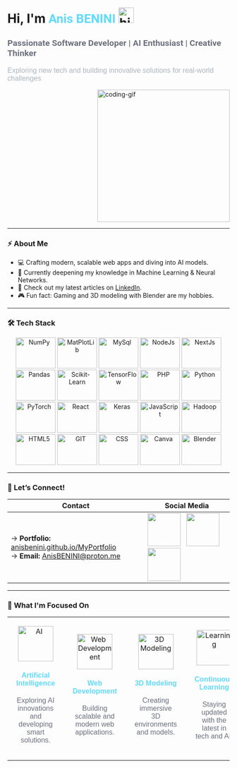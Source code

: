 <div align="left">
  <h1 align="left">
    Hi, I'm <span style="color:#61dafb; font-family: 'Roboto', sans-serif;">Anis BENINI</span>
    <img src="https://media.giphy.com/media/hvRJCLFzcasrR4ia7z/giphy.gif" width="35" alt="hi-gif">
  </h1>
  <h3 style="font-family: 'Roboto', sans-serif; font-size: 1.2rem; color: #6C707D;">Passionate Software Developer | AI Enthusiast | Creative Thinker</h3>
  <p style="font-family: 'Poppins', sans-serif; font-size: 1rem; color: #adb5bd;">Exploring new tech and building innovative solutions for real-world challenges</p>
</div>

<div style="display: flex; align-items: center;">
  <div style="flex: 1;">
    <img src="https://media.giphy.com/media/L8K62iTDkzGX6/giphy.gif" alt="coding-gif" width="300" align="right"/>
  </div>
</div>

---

### ⚡️ **About Me**
- 💻 Crafting modern, scalable web apps and diving into AI models.
- 🌱 Currently deepening my knowledge in Machine Learning & Neural Networks.
- 📝 Check out my latest articles on [LinkedIn](https://www.linkedin.com/in/anis-benini/).
- 🎮 Fun fact: Gaming and 3D modeling with Blender are my hobbies.

---

### 🛠 **Tech Stack**

<link rel="stylesheet" type='text/css' href="https://cdn.jsdelivr.net/gh/devicons/devicon@latest/devicon.min.css" />
          
<div align="center">

  <img src="https://cdn.jsdelivr.net/gh/devicons/devicon@latest/icons/numpy/numpy-original.svg" alt="NumPy" width="90"   height="70"  />
          
  <img src="https://cdn.jsdelivr.net/gh/devicons/devicon@latest/icons/matplotlib/matplotlib-original-wordmark.svg" alt="MatPlotLib" width="90"   height="70"  />

  <img src="https://cdn.jsdelivr.net/gh/devicons/devicon@latest/icons/mysql/mysql-original.svg" alt="MySql" width="90"   height="70"  />

  <img src="https://cdn.jsdelivr.net/gh/devicons/devicon@latest/icons/nodejs/nodejs-original-wordmark.svg" alt="NodeJs" width="90"   height="70"  />

  <img src="https://cdn.jsdelivr.net/gh/devicons/devicon@latest/icons/nextjs/nextjs-original.svg" alt="NextJs" width="90"   height="70"  />

  <img src="https://cdn.jsdelivr.net/gh/devicons/devicon@latest/icons/pandas/pandas-original-wordmark.svg" alt="Pandas" width="90"   height="70"  />

  <img src="https://cdn.jsdelivr.net/gh/devicons/devicon@latest/icons/scikitlearn/scikitlearn-original.svg" alt="Scikit-Learn" width="90"   height="70"  />

  <img src="https://cdn.jsdelivr.net/gh/devicons/devicon@latest/icons/tensorflow/tensorflow-original.svg" alt="TensorFlow" width="90"   height="70"  />

  <img src="https://cdn.jsdelivr.net/gh/devicons/devicon@latest/icons/php/php-original.svg" alt="PHP" width="90"   height="70"  />

  <img src="https://cdn.jsdelivr.net/gh/devicons/devicon@latest/icons/python/python-original.svg" alt="Python" width="90"   height="70"  />

  <img src="https://cdn.jsdelivr.net/gh/devicons/devicon@latest/icons/pytorch/pytorch-original-wordmark.svg" alt="PyTorch" width="90"   height="70"  />

  <img src="https://cdn.jsdelivr.net/gh/devicons/devicon@latest/icons/react/react-original-wordmark.svg" alt="React" width="90"   height="70"  />
          
  <img src="https://cdn.jsdelivr.net/gh/devicons/devicon@latest/icons/keras/keras-original-wordmark.svg" alt="Keras" width="90"   height="70"  />
          
  <img src="https://cdn.jsdelivr.net/gh/devicons/devicon@latest/icons/javascript/javascript-original.svg" alt="JavaScript" width="90"   height="70"  />
          
   <img src="https://cdn.jsdelivr.net/gh/devicons/devicon@latest/icons/hadoop/hadoop-original-wordmark.svg" alt="Hadoop" width="90"   height="70"  />
   
  <img src="https://cdn.jsdelivr.net/gh/devicons/devicon@latest/icons/html5/html5-original.svg" alt="HTML5" width="90"   height="70"  />
                 
   <img src="https://cdn.jsdelivr.net/gh/devicons/devicon@latest/icons/git/git-original.svg" alt="GIT" width="90"   height="70"  />
          
  
  <img src="https://cdn.jsdelivr.net/gh/devicons/devicon@latest/icons/css3/css3-original.svg" alt="CSS" width="90"   height="70"  />
  <img src="https://cdn.jsdelivr.net/gh/devicons/devicon@latest/icons/canva/canva-original.svg" alt="Canva" width="90"   height="70"  />
          
  <img src="https://cdn.jsdelivr.net/gh/devicons/devicon@latest/icons/blender/blender-original.svg" alt="Blender" width="90"   height="70"  />
          

</div>

---

### 🤝 Let’s Connect!

| Contact           | Social Media |
|-------------------|--------------|
| → **Portfolio:** [anisbenini.github.io/MyPortfolio](https://anisbenini.github.io/MyPortfolio) <br> → **Email:** [AnisBENINI@proton.me](mailto:AnisBENINI@proton.me) | <a href="https://linkedin.com/in/anis-benini" target="_blank"><img src="https://cdn.jsdelivr.net/gh/devicons/devicon@latest/icons/linkedin/linkedin-original.svg" width="75" height="75" /></a>&nbsp;&nbsp;&nbsp;<a href="https://twitter.com/DzAnisGo" target="_blank"><img src="https://cdn.jsdelivr.net/gh/devicons/devicon@latest/icons/twitter/twitter-original.svg" width="75" height="75" /></a> <a href="https://www.facebook.com/anys.benini.1/" target="_blank"><img src="https://cdn.jsdelivr.net/gh/devicons/devicon@latest/icons/facebook/facebook-original.svg" width="75" height="75" /></a>|
           


---

### 🎯 **What I'm Focused On**

<div align="center">
  <table>
    <tr>
      <td align="center" style="padding: 20px;">
        <img src="https://img.icons8.com/ios-filled/100/61dafb/artificial-intelligence.png" alt="AI" height="80"/>
        <h4 style="font-family: 'Poppins', sans-serif; color: #61dafb;">Artificial Intelligence</h4>
        <p style="font-family: 'Poppins', sans-serif; color: #6C707D;">Exploring AI innovations and developing smart solutions.</p>
      </td>
      <td align="center" style="padding: 20px;">
        <img src="https://img.icons8.com/ios-filled/100/61dafb/code.png" alt="Web Development" height="80"/>
        <h4 style="font-family: 'Poppins', sans-serif; color: #61dafb;">Web Development</h4>
        <p style="font-family: 'Poppins', sans-serif; color: #6C707D;">Building scalable and modern web applications.</p>
      </td>
      <td align="center" style="padding: 20px;">
        <img src="https://img.icons8.com/ios-filled/100/61dafb/3d.png" alt="3D Modeling" height="80"/>
        <h4 style="font-family: 'Poppins', sans-serif; color: #61dafb;">3D Modeling</h4>
        <p style="font-family: 'Poppins', sans-serif; color: #6C707D;">Creating immersive 3D environments and models.</p>
      </td>
      <td align="center" style="padding: 20px;">
        <img src="https://img.icons8.com/ios-filled/100/61dafb/learning.png" alt="Learning" height="80"/>
        <h4 style="font-family: 'Poppins', sans-serif; color: #61dafb;">Continuous Learning</h4>
        <p style="font-family: 'Poppins', sans-serif; color: #6C707D;">Staying updated with the latest in tech and AI.</p>
      </td>
    </tr>
  </table>
</div>

